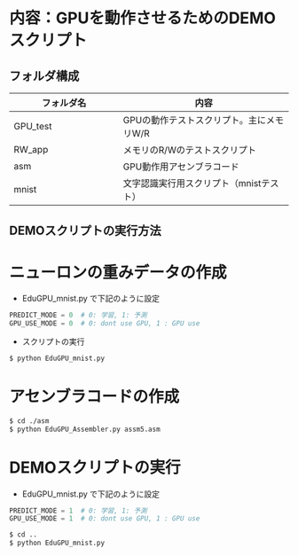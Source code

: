 # 内容：GPUを動作させるためのDEMOスクリプト

## フォルダ構成

| フォルダ名　　　　　　　| 内容                                  |
|------------|--------------------------------------|
| GPU_test   | GPUの動作テストスクリプト。主にメモリW/R   | 
| RW_app     | メモリのR/Wのテストスクリプト            | 
| asm        | GPU動作用アセンブラコード               |
| mnist      | 文字認識実行用スクリプト（mnistテスト）   | 

## DEMOスクリプトの実行方法

# ニューロンの重みデータの作成
- EduGPU_mnist.py で下記のように設定
  
```python
PREDICT_MODE = 0  # 0: 学習, 1: 予測
GPU_USE_MODE = 0  # 0: dont use GPU, 1 : GPU use

```

- スクリプトの実行
```bash
$ python EduGPU_mnist.py

```

# アセンブラコードの作成

```bash
$ cd ./asm
$ python EduGPU_Assembler.py assm5.asm

```

# DEMOスクリプトの実行

- EduGPU_mnist.py で下記のように設定
  
```python
PREDICT_MODE = 1  # 0: 学習, 1: 予測
GPU_USE_MODE = 1  # 0: dont use GPU, 1 : GPU use

```

```bash
$ cd ..
$ python EduGPU_mnist.py

```
